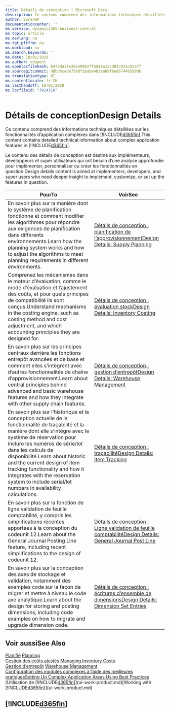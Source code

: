 ```yaml
---
title: Détails de conception | Microsoft Docs
description: Ce contenu comprend des informations techniques détaillées sur les fonctionnalités d’application complexes dans Business Central.
author: SorenGP
documentationcenter: ''
ms.service: dynamics365-business-central
ms.topic: article
ms.devlang: na
ms.tgt_pltfrm: na
ms.workload: na
ms.search.keywords: ''
ms.date: 10/01/2020
ms.author: edupont
ms.openlocfilehash: b473da21e35ee09b2ffad16a1acd01c03ac92a7f
ms.sourcegitcommit: ddbb5cede750df1baba4b3eab8fbed6744b5b9d6
ms.translationtype: HT
ms.contentlocale: fr-CH
ms.lasthandoff: 10/01/2020
ms.locfileid: "3924318"
---
```

# <a name="design-details"></a><span data-ttu-id="f1af8-103">Détails de conception</span><span class="sxs-lookup"><span data-stu-id="f1af8-103">Design Details</span></span>
<span data-ttu-id="f1af8-104">Ce contenu comprend des informations techniques détaillées sur les fonctionnalités d’application complexes dans [!INCLUDE[d365fin](includes/d365fin_md.md)].</span><span class="sxs-lookup"><span data-stu-id="f1af8-104">This content contains detailed technical information about complex application features in [!INCLUDE[d365fin](includes/d365fin_md.md)].</span></span>  

 <span data-ttu-id="f1af8-105">Le contenu des détails de conception est destiné aux implémenteurs, développeurs et super utilisateurs qui ont besoin d’une analyse approfondie pour implémenter, personnaliser ou créer les fonctionnalités en question.</span><span class="sxs-lookup"><span data-stu-id="f1af8-105">Design details content is aimed at implementers, developers, and super users who need deeper insight to implement, customize, or set up the features in question.</span></span>  

|<span data-ttu-id="f1af8-106">**Pour**</span><span class="sxs-lookup"><span data-stu-id="f1af8-106">**To**</span></span>|<span data-ttu-id="f1af8-107">**Voir**</span><span class="sxs-lookup"><span data-stu-id="f1af8-107">**See**</span></span>|  
|------------|-------------|  
|<span data-ttu-id="f1af8-108">En savoir plus sur la manière dont le système de planification fonctionne et comment modifier les algorithmes pour répondre aux exigences de planification dans différents environnements.</span><span class="sxs-lookup"><span data-stu-id="f1af8-108">Learn how the planning system works and how to adjust the algorithms to meet planning requirements in different environments.</span></span>|[<span data-ttu-id="f1af8-109">Détails de conception : planification de l’approvisionnement</span><span class="sxs-lookup"><span data-stu-id="f1af8-109">Design Details: Supply Planning</span></span>](design-details-supply-planning.md)|  
|<span data-ttu-id="f1af8-110">Comprenez les mécanismes dans le moteur d’évaluation, comme le mode d’évaluation et l’ajustement des coûts, et pour quels principes de compatibilité ils sont conçus.</span><span class="sxs-lookup"><span data-stu-id="f1af8-110">Understand mechanisms in the costing engine, such as costing method and cost adjustment, and which accounting principles they are designed for.</span></span>|[<span data-ttu-id="f1af8-111">Détails de conception : évaluation stock</span><span class="sxs-lookup"><span data-stu-id="f1af8-111">Design Details: Inventory Costing</span></span>](design-details-inventory-costing.md)|  
|<span data-ttu-id="f1af8-112">En savoir plus sur les principes centraux derrière les fonctions entrepôt avancées et de base et comment elles s’intègrent avec d’autres fonctionnalités de chaîne d’approvisionnement.</span><span class="sxs-lookup"><span data-stu-id="f1af8-112">Learn about central principles behind advanced and basic warehouse features and how they integrate with other supply chain features.</span></span>|[<span data-ttu-id="f1af8-113">Détails de conception : gestion d’entrepôt</span><span class="sxs-lookup"><span data-stu-id="f1af8-113">Design Details: Warehouse Management</span></span>](design-details-warehouse-management.md)|  
|<span data-ttu-id="f1af8-114">En savoir plus sur l’historique et la conception actuelle de la fonctionnalité de traçabilité et la manière dont elle s’intègre avec le système de réservation pour inclure les numéros de série/lot dans les calculs de disponibilité.</span><span class="sxs-lookup"><span data-stu-id="f1af8-114">Learn about historic and the current design of item tracking functionality and how it integrates with the reservation system to include serial/lot numbers in availability calculations.</span></span>|[<span data-ttu-id="f1af8-115">Détails de conception : traçabilité</span><span class="sxs-lookup"><span data-stu-id="f1af8-115">Design Details: Item Tracking</span></span>](design-details-item-tracking.md)|  
|<span data-ttu-id="f1af8-116">En savoir plus sur la fonction de ligne validation de feuille comptabilité, y compris les simplifications récentes apportées à la conception du codeunit 12.</span><span class="sxs-lookup"><span data-stu-id="f1af8-116">Learn about the General Journal Posting Line feature, including recent simplifications to the design of codeunit 12.</span></span>|[<span data-ttu-id="f1af8-117">Détails de conception : Ligne validation de feuille comptabilité</span><span class="sxs-lookup"><span data-stu-id="f1af8-117">Design Details: General Journal Post Line</span></span>](design-details-general-journal-post-line.md)|
|<span data-ttu-id="f1af8-118">En savoir plus sur la conception des axes de stockage et validation, notamment des exemples code sur la façon de migrer et mettre à niveau le code axe analytique.</span><span class="sxs-lookup"><span data-stu-id="f1af8-118">Learn about the design for storing and posting dimensions, including code examples on how to migrate and upgrade dimension code.</span></span>|[<span data-ttu-id="f1af8-119">Détails de conception : écritures d’ensemble de dimensions</span><span class="sxs-lookup"><span data-stu-id="f1af8-119">Design Details: Dimension Set Entries</span></span>](design-details-dimension-set-entries.md)| 

## <a name="see-also"></a><span data-ttu-id="f1af8-120">Voir aussi</span><span class="sxs-lookup"><span data-stu-id="f1af8-120">See Also</span></span>  
 <span data-ttu-id="f1af8-121">[Planifié](production-planning.md) </span><span class="sxs-lookup"><span data-stu-id="f1af8-121">[Planning](production-planning.md) </span></span>  
 <span data-ttu-id="f1af8-122">[Gestion des coûts ajustés](finance-manage-inventory-costs.md) </span><span class="sxs-lookup"><span data-stu-id="f1af8-122">[Managing Inventory Costs](finance-manage-inventory-costs.md) </span></span>  
 <span data-ttu-id="f1af8-123">[Gestion d’entrepôt](warehouse-manage-warehouse.md) </span><span class="sxs-lookup"><span data-stu-id="f1af8-123">[Warehouse Management](warehouse-manage-warehouse.md) </span></span>  
 [<span data-ttu-id="f1af8-124">Configuration des modules complexes à l’aide des meilleures pratiques</span><span class="sxs-lookup"><span data-stu-id="f1af8-124">Setting Up Complex Application Areas Using Best Practices</span></span>](set-up-complex-application-areas-using-best-practices.md)  
 <span data-ttu-id="f1af8-125">[Utilisation de [!INCLUDE[d365fin](includes/d365fin_md.md)]](ui-work-product.md)</span><span class="sxs-lookup"><span data-stu-id="f1af8-125">[Working with [!INCLUDE[d365fin](includes/d365fin_md.md)]](ui-work-product.md)</span></span>

 ## [!INCLUDE[d365fin](includes/free_trial_md.md)]  
